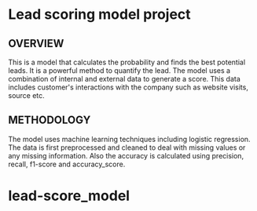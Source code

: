 # Lead scoring model project
## OVERVIEW
This is a model that calculates the probability and finds the best potential leads. It is a powerful method to quantify the lead. The model uses a combination of internal and external data to generate a score. This data includes customer's  interactions with the company such as website visits, source etc.


## METHODOLOGY
The model uses machine learning techniques including logistic regression. The data is first preprocessed and cleaned to deal with missing values or any missing information. Also the accuracy is calculated using precision, recall, f1-score and accuracy_score.
# lead-score_model
